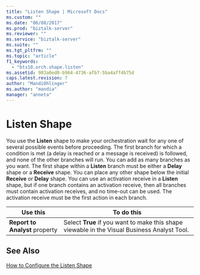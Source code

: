 ```yaml
---
title: "Listen Shape | Microsoft Docs"
ms.custom: ""
ms.date: "06/08/2017"
ms.prod: "biztalk-server"
ms.reviewer: ""
ms.service: "biztalk-server"
ms.suite: ""
ms.tgt_pltfrm: ""
ms.topic: "article"
f1_keywords: 
  - "bts10.orch.shape.listen"
ms.assetid: 983a0ed0-b964-4736-afb7-5ba4aff4b75d
caps.latest.revision: 7
author: "MandiOhlinger"
ms.author: "mandia"
manager: "anneta"
---
```

# Listen Shape
You use the **Listen** shape to make your orchestration wait for any one of several possible events before proceeding. The first branch for which a condition is met (a delay is reached or a message is received) is followed, and none of the other branches will run. You can add as many branches as you want. The first shape within a **Listen** branch must be either a **Delay** shape or a **Receive** shape. You can place any other shape below the initial **Receive** or **Delay** shape. You can use an activation receive in a **Listen** shape, but if one branch contains an activation receive, then all branches must contain activation receives, and no time-out can be used. The activation receive must be the first action in each branch.  
  
|Use this|To do this|  
|--------------|----------------|  
|**Report to Analyst** property|Select **True** if you want to make this shape viewable in the Visual Business Analyst Tool.|  
  
## See Also  
 [How to Configure the Listen Shape](../core/how-to-configure-the-listen-shape.md)